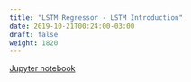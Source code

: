 ```yaml
---
title: "LSTM Regressor - LSTM Introduction"
date: 2019-10-21T00:24:00-03:00
draft: false
weight: 1820
---
```


[Jupyter notebook](https://nbviewer.jupyter.org/github/gmoncarz/machine_learning_tour/blob/master/notebooks/12_rnn/regressor/10_lstm_basic.ipynb)

<div> 
    <object type="text/html" width="100%" height="1000" data="https://nbviewer.jupyter.org/github/gmoncarz/machine_learning_tour/blob/master/notebooks/12_rnn/regressor/10_lstm_basic.ipynb">
    </object>
</div>
